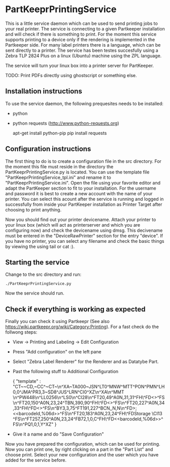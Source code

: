 PartKeeprPrintingService
========================

This is a little service daemon which can be used to send printing jobs to your real printer. The service is connecting to a given Partkeeper installation and will check if there is something to print. For the moment this service supports printing to a device only if the rendering is implemented in the Partkeeper side. For many label printers there is a language, which can be sent directly to a printer. The service has been testes succesfully using a Zebra TLP 2824 Plus on a linux (Ubuntu) machine using the ZPL language.

The service will turn your linux box into a printer server for PartKeeper.

TODO: Print PDFs directly using ghostscript or something else.

Installation instructions
-------------------------

To use the service daemon, the following prequesites needs to be installed:
* python
* python requests (http://www.python-requests.org)

    apt-get install python-pip
    pip install requests


Configuration instructions
--------------------------

The first thing to do is to create a configuration file in the src directory. For the moment this file must reside in the directory the PartKeeprPrintingService.py is located. You can use the template file "PartKeeprPrintingService_tpl.ini" and rename it to "PartKeeprPrintingService.ini". Open the file using your favorite editor and adapt the PartKeeper section to fit to your installation. For the username and password it is best to create a new account with the name of your printer. You can select this acount after the service is running and logged in successfully from inside your PartKeeper installation as Printer Target after choosing to print anything.

Now you should find out your printer devicename. Attach your printer to your linux box (which will act as printerserver and which you are configuring now) and check the devicename using dmsg. This decivename must be entered in the "DeviceRawPrinter" section for the entry "device". If you have no printer, you can select any filename and check the basic things by viewing the using tail or cat :).


Starting the service
--------------------

Change to the src directory and run:

    ./PartKeeprPrintingService.py

Now the service should run.


Check if everything is working as expected
------------------------------------------

Finally you can check it using Partkeepr (See also https://wiki.partkeepr.org/wiki/Category:Printing). For a fast check do the follwong steps:

* View -> Printing and Labeling -> Edit Configuration
* Press "Add configuration" on the left pane
* Select "Zebra Label Renderer" for the Renderer and as Datatybe Part.
* Past the following stuff to Additional Configuration

    {
    "template" : "CT~~CD,~CC^~CT~\n^XA~TA000~JSN^LT0^MNW^MTT^PON^PMN^LH0,0^JMA^PR3,3~SD8^JUS^LRN^CI0^XZ\n^XA\n^MMT  \n^PW448\n^LL0256\n^LS0\n^CI28\n^FT20,49^A0N,31,31^FH\\^FD<<name>>^FS\n^FT20,150^A0N,23,24^TBN,390,90^FH\\^FD<<description>>^FS\n^FT20,227^A0N,34,33^FH\\^FD<<storageLocationName>>^FS\n^BY3,3,75^FT191,227^BCN,,N,N\n^FD>;<<barcodeId,%06d>>^FS\n^FT20,183^A0N,23,24^FH\\^FDStorage \\CI13 ^FS\n^FT257,250^A0N,23,24^FB72,1,0,C^FH\\^FD<<barcodeId,%06d>>^FS\n^PQ1,0,1,Y^XZ"
}

* Give it a name and do "Save Configuration"

Now you have prepared the configuration, which can be used for printing. Now you can print one, by right clicking on a part in the "Part List" and choose print. Select your new configuration and the user which you have added for the service before. 


